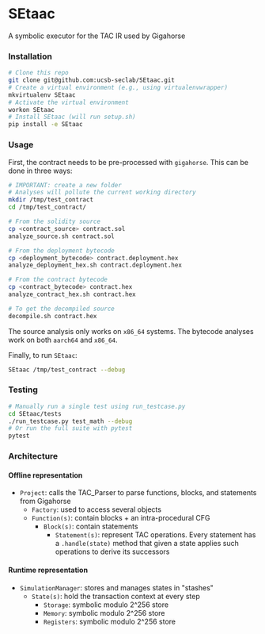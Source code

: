 # SEtaac

A symbolic executor for the TAC IR used by Gigahorse

### Installation
```bash
# Clone this repo
git clone git@github.com:ucsb-seclab/SEtaac.git
# Create a virtual environment (e.g., using virtualenvwrapper)
mkvirtualenv SEtaac
# Activate the virtual environment
workon SEtaac
# Install SEtaac (will run setup.sh)
pip install -e SEtaac
```

### Usage
First, the contract needs to be pre-processed with `gigahorse`. This can be done in three ways:
```bash
# IMPORTANT: create a new folder 
# Analyses will pollute the current working directory
mkdir /tmp/test_contract
cd /tmp/test_contract/

# From the solidity source
cp <contract_source> contract.sol
analyze_source.sh contract.sol

# From the deployment bytecode
cp <deployment_bytecode> contract.deployment.hex
analyze_deployment_hex.sh contract.deployment.hex

# From the contract bytecode
cp <contract_bytecode> contract.hex
analyze_contract_hex.sh contract.hex

# To get the decompiled source
decompile.sh contract.hex

```

The source analysis only works on `x86_64` systems. The bytecode analyses work on both `aarch64` and `x86_64`. 

Finally, to run `SEtaac`:
```bash
SEtaac /tmp/test_contract --debug
```

### Testing
```bash
# Manually run a single test using run_testcase.py
cd SEtaac/tests
./run_testcase.py test_math --debug
# Or run the full suite with pytest
pytest
```

### Architecture
#### Offline representation

* `Project`: calls the TAC_Parser to parse functions, blocks, and statements from Gigahorse
  * `Factory`: used to access several objects
  * `Function(s)`: contain blocks + an intra-procedural CFG
    * `Block(s)`: contain statements
      * `Statement(s)`: represent TAC operations. Every statement has a `.handle(state)` method that given a state applies such operations to derive its successors

#### Runtime representation

* `SimulationManager`: stores and manages states in "stashes"
  * `State(s)`: hold the transaction context at every step
    * `Storage`: symbolic modulo 2^256 store
    * `Memory`: symbolic modulo 2^256 store
    * `Registers`: symbolic modulo 2^256 store
